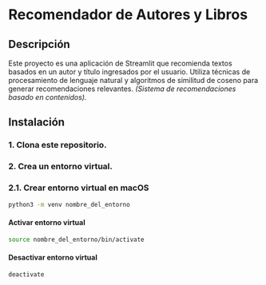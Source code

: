 # Recomendador de Autores y Libros

## Descripción

Este proyecto es una aplicación de Streamlit que recomienda textos basados en un autor y título ingresados por el usuario. Utiliza técnicas de procesamiento de lenguaje natural y algoritmos de similitud de coseno para generar recomendaciones relevantes. *(Sistema de recomendaciones basado en contenidos).*

## Instalación

### 1. Clona este repositorio.
### 2. Crea un entorno virtual.

### 2.1. Crear entorno virtual en macOS

```bash
python3 -m venv nombre_del_entorno
```
#### Activar entorno virtual
```bash
source nombre_del_entorno/bin/activate
```
#### Desactivar entorno virtual
```bash
deactivate
```



